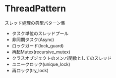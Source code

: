 # ThreadPattern
スレッド処理の典型パターン集</br>

+ タスク単位のスレッドプール
+ 非同期タスク(Async)
+ ロックガード(lock_guard)
+ 再起Mutex(recursive_mutex)
+ クラスオブジェクトのメンバ関数としてのスレッド
+ ユニークロック(unique_lock)
+ 再ロック(try_lock)

